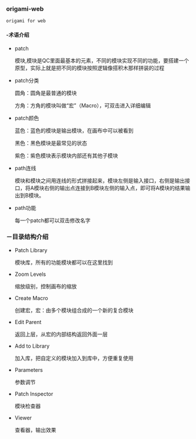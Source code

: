 
### origami-web

`origami for web`

#### -术语介绍

+ patch

  模块,模块是QC里面最基本的元素，不同的模块实现不同的功能，要搭建一个原型，实际上就是把不同的模块按照逻辑像搭积木那样拼装的过程

+ patch分类

    圆角：圆角是最普通的模块

    方角：方角的模块叫做“宏”（Macro），可双击进入详细编辑

+ patch颜色

  蓝色：蓝色的模块是输出模块，在画布中可以被看到

  黑色：黑色模块是最常见的状态

  紫色：紫色模块表示模块内部还有其他子模块

+ path连线

  模块和模块之间用连线的形式拼接起来，模块左侧是输入接口，右侧是输出接口，将A模块右侧的输出点连接到B模块左侧的输入点，即可将A模块的结果输出到B模块。
+ path功能

  每一个patch都可以双击修改名字

### －目录结构介绍

+   Patch Library

    模块库，所有的功能模块都可以在这里找到

+   Zoom Levels

    缩放级别，控制画布的缩放

+   Create Macro

    创建宏，宏：由多个模块组合成的一个新的复合模块

+   Edit Parent

    返回上层，从宏的内部结构返回外面一层

+   Add to Library

    加入库，把自定义的模块加入到库中，方便重复使用

+   Parameters

    参数调节

+   Patch Inspector

    模块检查器

+   Viewer

    查看器，输出效果
